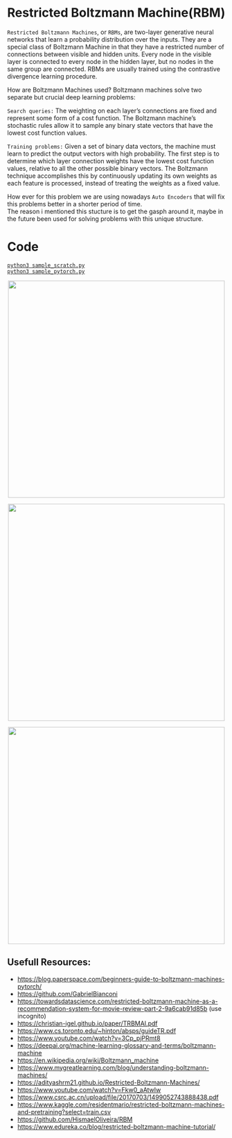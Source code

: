 # Restricted Boltzmann Machine(RBM)
`Restricted Boltzmann Machines`, or `RBMs`, are two-layer generative neural networks that learn a probability distribution over the inputs. They are a special class of Boltzmann Machine in that they have a restricted number of connections between visible and hidden units. Every node in the visible layer is connected to every node in the hidden layer, but no nodes in the same group are connected. RBMs are usually trained using the contrastive divergence learning procedure.

How are Boltzmann Machines used?
Boltzmann machines solve two separate but crucial deep learning problems:

`Search queries:` The weighting on each layer’s connections are fixed and represent some form of a cost function. The Boltzmann machine’s stochastic rules allow it to sample any binary state vectors that have the lowest cost function values.

`Training problems:` Given a set of binary data vectors, the machine must learn to predict the output vectors with high probability. The first step is to determine which layer connection weights have the lowest cost function values, relative to all the other possible binary vectors. The Boltzmann technique accomplishes this by continuously updating its own weights as each feature is processed, instead of treating the weights as a fixed value.

How ever for this problem we are using nowadays `Auto Encoders` that will fix this problems better in a shorter period of time.  
The reason i mentioned this stucture is to get the gasph around it, maybe in the future been used for solving problems with this unique structure.

# Code 
[`python3 sample_scratch.py`](./sample_scratch.py)  
[`python3 sample_pytorch.py`](./sample_pytorch.py)  
<!-- [`python3 sample_keras.py`](./sample_keras.py) -->

<p align="center">
  <img src="https://lh4.googleusercontent.com/3dzBOOhDdpxw4EPbt9viT-A8ONmqgrqF61pJs6M7Jpn-LIQUDalZ4vpYg0e9XpPlB6y78H40Ws9NSdxCdpRdb9m3mY1t_FxcnQrEodGzdmPjBW7C4jM0Oz6GeI48Jz_dqQJwr7h_SlVr14VPTw"  width="500px">
</p>
<p align="center">
  <img src="https://lh5.googleusercontent.com/hRFe-gV4V461pDGPJ8_oamG6YqgDJRL7Q1nBvaP4dM3kQxLj72bl3vyMr_feqFPpjOpARHX3jnJLWyP6KFTMNCZDrvvE_wBuK1KoMqRqqbbb34CySo3Kd78ERbJoGukYBUNy4so2tQlqypEnyQ"  width="500px">
</p>
<p align="center">
  <img src="https://ars.els-cdn.com/content/image/1-s2.0-S1053811914002080-gr2.jpg"  width="500px">
</p>

## Usefull Resources:
+ https://blog.paperspace.com/beginners-guide-to-boltzmann-machines-pytorch/
+ https://github.com/GabrielBianconi
+ https://towardsdatascience.com/restricted-boltzmann-machine-as-a-recommendation-system-for-movie-review-part-2-9a6cab91d85b (use incognito)
+ https://christian-igel.github.io/paper/TRBMAI.pdf
+ https://www.cs.toronto.edu/~hinton/absps/guideTR.pdf
+ https://www.youtube.com/watch?v=3Cp_pjPRmt8
+ https://deepai.org/machine-learning-glossary-and-terms/boltzmann-machine
+ https://en.wikipedia.org/wiki/Boltzmann_machine  
+ https://www.mygreatlearning.com/blog/understanding-boltzmann-machines/  
+ https://adityashrm21.github.io/Restricted-Boltzmann-Machines/
+ https://www.youtube.com/watch?v=Fkw0_aAtwIw
+ https://www.csrc.ac.cn/upload/file/20170703/1499052743888438.pdf
+ https://www.kaggle.com/residentmario/restricted-boltzmann-machines-and-pretraining?select=train.csv
+ https://github.com/HismaelOliveira/RBM
+ https://www.edureka.co/blog/restricted-boltzmann-machine-tutorial/